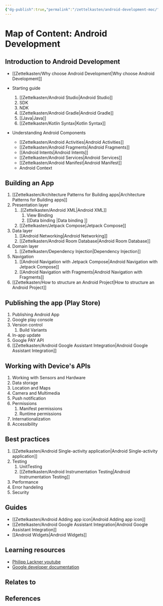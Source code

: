 ```yaml
---
{"dg-publish":true,"permalink":"/zettelkasten/android-development-moc/","title":"Android Development MOC","tags":["status/todo","status/MOC"],"created":"2023-10-11T10:10:00.838+01:00"}
---
```



# Map of Content: Android Development 


## Introduction to Android Development

- [[Zettelkasten/Why choose Android Development\|Why choose Android Development]]
- Starting guide
	1. [[Zettelkasten/Android Studio\|Android Studio]] 
	2. SDK
	3. NDK
	4. [[Zettelkasten/Android Gradle\|Android Gradle]]
	5. [[Java\|Java]]
	6. [[Zettelkasten/Kotlin Syntax\|Kotlin Syntax]]

- Understanding Android Components
	- [[Zettelkasten/Android Activities\|Android Activities]]
	- [[Zettelkasten/Android Fragments\|Android Fragments]]
	- [[Android Intents\|Android Intents]]
	- [[Zettelkasten/Android Services\|Android Services]]
	- [[Zettelkasten/Android Manifest\|Android Manifest]] 
	- Android Context

## Building an App
1. [[Zettelkasten/Architecture Patterns for Building apps\|Architecture Patterns for Building apps]]
2. Presentation layer
	1. .[[Zettelkasten/Android XML\|Android XML]]		
		1. View Binding
		2. [[Data  binding \|Data  binding ]]
	2. [[Zettelkasten/Jetpack Compose\|Jetpack Compose]]
3. Data layer
	1. [[Android Networking\|Android Networking]]
	2. [[Zettelkasten/Android Room Database\|Android Room Database]]
4. Domain layer
	1. [[Zettelkasten/Dependency Injection\|Dependency Injection]]
5. Navigation
	1. [[Android Navigation with Jetpack Compose\|Android Navigation with Jetpack Compose]]
	2. [[Android Navigation with Fragments\|Android Navigation with Fragments]]
6. [[Zettelkasten/How to structure an Android Project\|How to structure an Android Project]]

## Publishing the app (Play Store)
1. Publishing Android App
2. Google play console
3. Version control
	1. Build Variants
4. In-app update
5. Google PAY API
6. [[Zettelkasten/Android Google Assistant Integration\|Android Google Assistant Integration]]


## Working with Device's APIs

1. Working with Sensors and Hardware
2. Data storage
3. Location and Maps
4. Camera and Multimedia 
5. Push notification
6. Permissions
	1. Manifest permissions
	2. Runtime permissions
7. Internationalization
8. Accessibility 

## Best practices
1. [[Zettelkasten/Android Single-activity application\|Android Single-activity application]]
1. Testing
	1. UnitTesting
	2. [[Zettelkasten/Android Instrumentation Testing\|Android Instrumentation Testing]]
2. Performance
8. Error handeling
3. Security

## Guides
- [[Zettelkasten/Android Adding app icon\|Android Adding app icon]]
- [[Zettelkasten/Android Google Assistant Integration\|Android Google Assistant Integration]]
- [[Android Widgets\|Android Widgets]]

## Learning resources

- [Philipp Lackner youtube](https://www.youtube.com/@PhilippLackner) 
- [Google developer documentation](https://developer.android.com/guide/components/fundamentals)

## Relates to

## References


